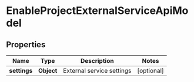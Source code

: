 

# EnableProjectExternalServiceApiModel


## Properties

| Name | Type | Description | Notes |
|------------ | ------------- | ------------- | -------------|
|**settings** | **Object** | External service settings |  [optional] |



